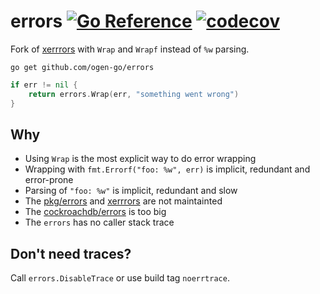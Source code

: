 # errors [![Go Reference](https://img.shields.io/badge/go-pkg-00ADD8)](https://pkg.go.dev/github.com/ogen-go/errors#section-documentation) [![codecov](https://img.shields.io/codecov/c/github/ogen-go/errors?label=cover)](https://codecov.io/gh/ogen-go/errors)

Fork of [xerrrors](https://pkg.go.dev/golang.org/x/xerrors) with `Wrap` and `Wrapf` instead of `%w` parsing.

```
go get github.com/ogen-go/errors
```

```go
if err != nil {
	return errors.Wrap(err, "something went wrong")
}
```

## Why
* Using `Wrap` is the most explicit way to do error wrapping
* Wrapping with `fmt.Errorf("foo: %w", err)` is implicit, redundant and error-prone
* Parsing of `"foo: %w"` is implicit, redundant and slow
* The [pkg/errors](https://github.com/pkg/errors) and [xerrrors](https://pkg.go.dev/golang.org/x/xerrors) are not maintainted
* The [cockroachdb/errors](https://github.com/cockroachdb/errors) is too big
* The `errors` has no caller stack trace

## Don't need traces?
Call `errors.DisableTrace` or use build tag `noerrtrace`.

